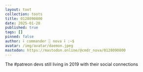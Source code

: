 ```yaml
---
layout: toot
collection: toots
title: 0128090800
date: 2025-01-28
published: true
tags: []
pinned: false
author: ⸸ commander ░ nova ⸸ :~$
avatar: /img/avatar/daemon.jpeg
mastodon: https://mastodon.online/@cmdr_nova/0128090800
---
```


The #patreon devs still living in 2019 with their social connections
